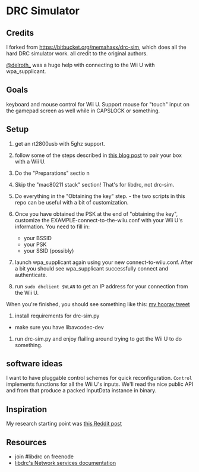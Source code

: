 # DRC Simulator

## Credits

I forked from https://bitbucket.org/memahaxx/drc-sim, which does all the hard
DRC simulator work. all credit to the original authors.

[@delroth_](https://twitter.com/delroth_) was a huge help with connecting to
the Wii U with wpa_supplicant.

## Goals

keyboard and mouse control for Wii U. Support mouse for "touch" input on the
gamepad screen as well while in CAPSLOCK or something.

## Setup

1. get an rt2800usb with 5ghz support.
1. follow some of the steps described in [this blog post][1] to pair your box with a Wii U.
  1. Do the "Preparations" sectio n
  1. Skip the "mac80211 stack" section! That's for libdrc, not drc-sim.
  1. Do everything in the "Obtaining the key" step.
    - the two scripts in this repo can be useful with a bit of customization.

1. Once you have obtained the PSK at the end of "obtaining the key",
   customize the EXAMPLE-connect-to-the-wiiu.conf with your Wii U's information. You need to fill in:
    - your BSSID
    - your PSK
    - your SSID (possibly)
1. launch wpa_supplicant again using your new connect-to-wiiu.conf. After a
   bit you should see wpa_supplicant successfully connect and authenticate.
1. run `sudo dhclient $WLAN` to get an IP address for your connection from
   the Wii U.

When you're finished, you should see something like this: [my hooray
tweet](https://twitter.com/jitl/status/609875855112712193/photo/1)

1. install requirements for drc-sim.py
  - make sure you have libavcodec-dev
1. run drc-sim.py and enjoy flailing around trying to get the Wii U to do something.

## software ideas

I want to have pluggable control schemes for quick reconfiguration.
`Control` implements functions for all the Wii U's inputs. We'll read the nice
public API and from that produce a packed InputData instance in binary.

## Inspiration

My research starting point was [this Reddit post][2]

[1]: https://rememberdontsearch.wordpress.com/2014/01/05/libdrc-wiiu-linux-setup-with-rt2800usb/
[2]: http://www.reddit.com/r/wiiu/comments/368g2b/my_idea_on_using_libdrc_to_play_splatoon_using_a/

## Resources

- join #libdrc on freenode
- [libdrc's Network services documentation](http://libdrc.org/docs/re/services.html)
